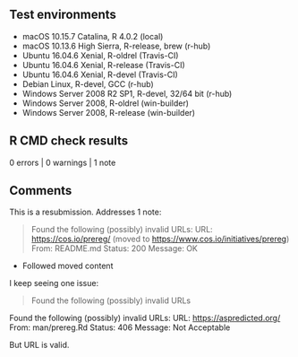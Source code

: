 ## Test environments

* macOS 10.15.7 Catalina, R 4.0.2 (local)
* macOS 10.13.6 High Sierra, R-release, brew (r-hub)
* Ubuntu 16.04.6 Xenial, R-oldrel  (Travis-CI)
* Ubuntu 16.04.6 Xenial, R-release  (Travis-CI)
* Ubuntu 16.04.6 Xenial, R-devel  (Travis-CI)
* Debian Linux, R-devel, GCC (r-hub)
* Windows Server 2008 R2 SP1, R-devel, 32/64 bit (r-hub)
* Windows Server 2008, R-oldrel (win-builder)
* Windows Server 2008, R-release (win-builder)

## R CMD check results

0 errors | 0 warnings | 1 note

## Comments

This is a resubmission. Addresses 1 note:

>   Found the following (possibly) invalid URLs:
    URL: https://cos.io/prereg/ (moved to https://www.cos.io/initiatives/prereg)
      From: README.md
      Status: 200
      Message: OK

* Followed moved content

I keep seeing one issue:

> Found the following (possibly) invalid URLs
  
  Found the following (possibly) invalid URLs:
    URL: https://aspredicted.org/
      From: man/prereg.Rd
      Status: 406
      Message: Not Acceptable

But URL is valid.
